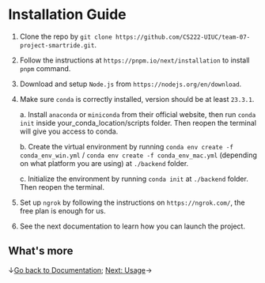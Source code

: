 # Installation Guide

1. Clone the repo by `git clone https://github.com/CS222-UIUC/team-07-project-smartride.git`.

2. Follow the instructions at `https://pnpm.io/next/installation` to install `pnpm` command.

3. Download and setup `Node.js` from `https://nodejs.org/en/download`.

4. Make sure `conda` is correctly installed, version should be at least `23.3.1`.

   a. Install `anaconda` or `miniconda` from their official website, then run `conda init` inside your_conda_location/scripts folder. Then reopen the terminal will give you access to conda.

   b. Create the virtual environment by running `conda env create -f conda_env_win.yml` / `conda env create -f conda_env_mac.yml` (depending on what platform you are using) at `./backend` folder.

   c. Initialize the environment by running `conda init` at `./backend` folder. Then reopen the terminal.

5. Set up `ngrok` by following the instructions on `https://ngrok.com/`, the free plan is enough for us.

6. See the next documentation to learn how you can launch the project.

## What's more

↓[Go back to Documentation](./README.md); [Next: Usage](usage.md)→
